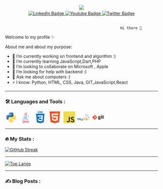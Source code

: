 
<div id="header" align="center">
  <img src="https://media.giphy.com/media/v1.Y2lkPTc5MGI3NjExN29yY2hkMXRhdDZodzBsYjV6emNlb201Z2tzMWczd25xNXVseG4wMSZlcD12MV9pbnRlcm5hbF9naWZfYnlfaWQmY3Q9Zw/R03zWv5p1oNSQd91EP/giphy.gif" width="200"/>
</div>
<div id="badges" align="center">
  <a href="https://www.linkedin.com/in/ulykpan-kaisar-660727288">
    <img src="https://img.shields.io/badge/LinkedIn-blue?style=for-the-badge&logo=linkedin&logoColor=white" alt="LinkedIn Badge"/>
  </a>
  <a href="UCPPv91jdZ7ULcjqAKgjC36g">
    <img src="https://img.shields.io/badge/YouTube-red?style=for-the-badge&logo=youtube&logoColor=white" alt="Youtube Badge"/>
  </a>
  <a href="[your-twitter-URL](https://x.com/Goldmeninalmaty?t=04e7oqjQxs4w1eF-VooMyA&s=09)">
    <img src="https://img.shields.io/badge/Twitter-blue?style=for-the-badge&logo=twitter&logoColor=white" alt="Twitter Badge"/>
  </a> <br>
  <img src="https://komarev.com/ghpvc/?username=Ulyk04&style=flat-square&color=blue" alt=""/>
</div>

                                                         Hi there 👋

Welcome to my profile ✨  

About me and about my purpose:

- 🔭 I’m currently working on frontend and algorithm :)
- 🌱 I’m currently learning JavaScript,Dart,PHP
- 👯 I’m looking to collaborate on Microsoft , Apple 
- 🤔 I’m looking for help with backend :)
- 💬 Ask me about computers :)
- ⚡ I know: Python, HTML, CSS, Java, GIT,JavaScript,React 

----------------------------
### :hammer_and_wrench: Languages and Tools :

<div>

   <img src="https://github.com/devicons/devicon/blob/master/icons/python/python-original.svg" title="Python" alt="Python" width="40" height="40"/>&nbsp;
   <img src="https://github.com/devicons/devicon/blob/master/icons/java/java-original-wordmark.svg" title="Java" alt="Java" width="40" height="40"/>&nbsp;
  <img src="https://github.com/devicons/devicon/blob/master/icons/css3/css3-plain-wordmark.svg"  title="CSS3" alt="CSS" width="40" height="40"/>&nbsp;
  <img src="https://github.com/devicons/devicon/blob/master/icons/html5/html5-original.svg" title="HTML5" alt="HTML" width="40" height="40"/>&nbsp;
  <img src="https://github.com/devicons/devicon/blob/master/icons/javascript/javascript-original.svg" title="JavaScript" alt="JavaScript" width="40" height="40"/>&nbsp;
  <img src="https://github.com/devicons/devicon/blob/master/icons/mysql/mysql-original-wordmark.svg" title="MySQL"  alt="MySQL" width="40" height="40"/>&nbsp;
  <img src="https://github.com/devicons/devicon/blob/master/icons/git/git-original-wordmark.svg" title="Git" alt="Git" width="40" height="40"/>
</div>



----------------------------------
### :fire: My Stats :
[![GitHub Streak](http://github-readme-streak-stats.herokuapp.com?user=Ulyk04&theme=dark&background=000000)](https://git.io/streak-stats)



---------------------------------

[![Top Langs](https://github-readme-stats.vercel.app/api/top-langs/?username=Ulyk04)](https://github.com/anuraghazra/github-readme-stats)


------------------------------------
### :writing_hand: Blog Posts :
